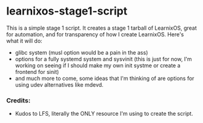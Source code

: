 # learnixos-stage1-script
This is a simple stage 1 script. It creates a stage 1 tarball of LearnixOS, great for automation, and for transparency of how I create LearnixOS. Here's what it will do:
- glibc system (musl option would be a pain in the ass)
- options for a fully systemd system and sysvinit (this is just for now, I'm working on seeing if I should make my own init systme or create a frontend for sinit)
- and much more to come, some ideas that I'm thinking of are options for using udev alternatives like mdevd.
### Credits:
- Kudos to LFS, literally the ONLY resource I'm using to create the script.
